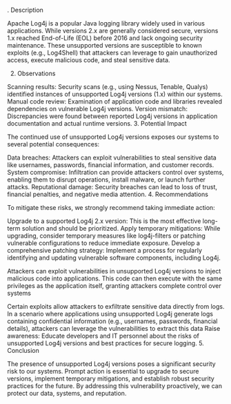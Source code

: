 . Description

Apache Log4j is a popular Java logging library widely used in various applications. While versions 2.x are generally considered secure, versions 1.x reached End-of-Life (EOL) before 2016 and lack ongoing security maintenance. These unsupported versions are susceptible to known exploits (e.g., Log4Shell) that attackers can leverage to gain unauthorized access, execute malicious code, and steal sensitive data.

2. Observations

Scanning results: Security scans (e.g., using Nessus, Tenable, Qualys) identified instances of unsupported Log4j versions (1.x) within our systems.
Manual code review: Examination of application code and libraries revealed dependencies on vulnerable Log4j versions.
Version mismatch: Discrepancies were found between reported Log4j versions in application documentation and actual runtime versions.
3. Potential Impact

The continued use of unsupported Log4j versions exposes our systems to several potential consequences:

Data breaches: Attackers can exploit vulnerabilities to steal sensitive data like usernames, passwords, financial information, and customer records.
System compromise: Infiltration can provide attackers control over systems, enabling them to disrupt operations, install malware, or launch further attacks.
Reputational damage: Security breaches can lead to loss of trust, financial penalties, and negative media attention.
4. Recommendations

To mitigate these risks, we strongly recommend taking immediate action:

Upgrade to a supported Log4j 2.x version: This is the most effective long-term solution and should be prioritized.
Apply temporary mitigations: While upgrading, consider temporary measures like log4j-filters or patching vulnerable configurations to reduce immediate exposure.
Develop a comprehensive patching strategy: Implement a process for regularly identifying and updating vulnerable software components, including Log4j.















Attackers can exploit vulnerabilities in unsupported Log4j versions to inject malicious code into applications. This code can then execute with the same privileges as the application itself, granting attackers complete control over systems



Certain exploits allow attackers to exfiltrate sensitive data directly from logs. In a scenario where applications using unsupported Log4j generate logs containing confidential information (e.g., usernames, passwords, financial details), attackers can leverage the vulnerabilities to extract this data
Raise awareness: Educate developers and IT personnel about the risks of unsupported Log4j versions and best practices for secure logging.
5. Conclusion

The presence of unsupported Log4j versions poses a significant security risk to our systems. Prompt action is essential to upgrade to secure versions, implement temporary mitigations, and establish robust security practices for the future. By addressing this vulnerability proactively, we can protect our data, systems, and reputation.
